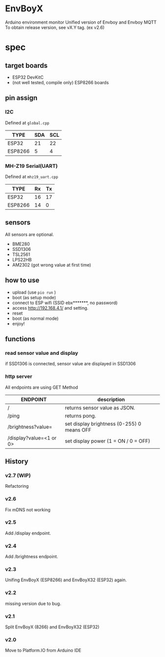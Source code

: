 # EnvBoyX

Arduino environment monitor Unified version of Envboy and Envboy MQTT
To obtain release version, see vX.Y tag. (ex v2.6)
# spec

## target boards

* ESP32 DevKitC
* (not well tested, compile only) ESP8266 boards

## pin assign

### I2C

Defined at `global.cpp`

| TYPE  | SDA | SCL  |
| ----- | ----| ---- |
|ESP32  |  21 | 22   |
|ESP8266|   5 |  4   |

### MH-Z19 Serial(UART)

Defined at `mhz19_uart.cpp`

| TYPE  | Rx  | Tx  |
| ----- | ----| ---- |
|ESP32  |  16 | 17   |
|ESP8266|  14 |  0   |

## sensors

All sensors are optional.

* BME280
* SSD1306
* TSL2561
* LPS22HB
* AM2302 (got wrong value at first time)

## how to use

* upload (use `pio run` )
* boot (as setup mode)
* connect to ESP wifi (SSID ebx*******, no password)
* access http://192.168.4.1/ and setting.
* reset
* boot (as normal mode)
* enjoy!

## functions

### read sensor value and display

if SSD1306 is connected, sensor value are displayed in SSD1306

### http server

All endpoints are using GET Method

| ENDPOINT      | description                |
| ------------- | -------------------------- |
| /             | returns sensor value as JSON.|
| /ping         | returns pong. |
| /brightness?value=<brightness> | set display brightness (0-255) 0 means OFF |
| /display?value=<1 or 0> | set display power (1 = ON / 0 = OFF) |

## History

### v2.7 (WIP)

Refactoring

### v2.6

Fix mDNS not working

### v2.5

Add /display endpoint.

### v2.4

Add /brightness endpoint.

### v2.3

Unifing EnvBoyX (ESP8266) and EnvBoyX32 (ESP32) again.

### v2.2

missing version due to bug.

### v2.1

Split EnvBoyX (8266) and EnvBoyX32 (ESP32)

### v2.0

Move to Platform.IO from Arduino IDE 